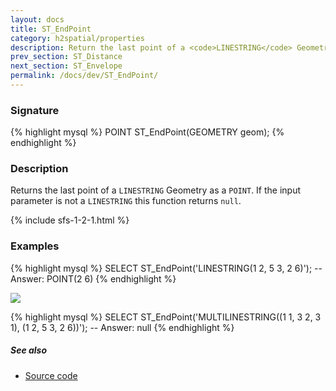 ```yaml
---
layout: docs
title: ST_EndPoint
category: h2spatial/properties
description: Return the last point of a <code>LINESTRING</code> Geometry as a <code>POINT</code>
prev_section: ST_Distance
next_section: ST_Envelope
permalink: /docs/dev/ST_EndPoint/
---
```


### Signature

{% highlight mysql %}
POINT ST_EndPoint(GEOMETRY geom);
{% endhighlight %}

### Description

Returns the last point of a `LINESTRING` Geometry as a `POINT`.
If the input parameter is not a `LINESTRING` this function returns `null`.

{% include sfs-1-2-1.html %}

### Examples

{% highlight mysql %}
SELECT ST_EndPoint('LINESTRING(1 2, 5 3, 2 6)');
-- Answer: POINT(2 6)
{% endhighlight %}

<img class="displayed" src="../ST_EndPoint.png"/>

{% highlight mysql %}
SELECT ST_EndPoint('MULTILINESTRING((1 1, 3 2, 3 1),
                    (1 2, 5 3, 2 6))');
-- Answer: null
{% endhighlight %}

##### See also

* <a href="https://github.com/irstv/H2GIS/blob/master/h2spatial/src/main/java/org/h2gis/h2spatial/internal/function/spatial/properties/ST_EndPoint.java" target="_blank">Source code</a>
